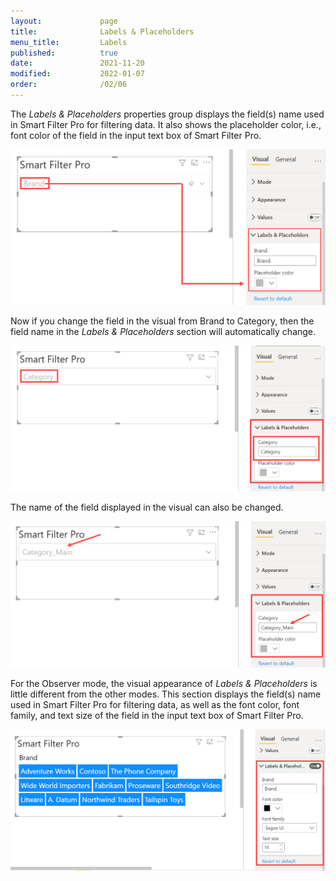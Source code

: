 ```yaml
---
layout:             page
title:              Labels & Placeholders
menu_title:         Labels
published:          true
date:               2021-11-20
modified:           2022-01-07  
order:              /02/06
---
```


The *Labels & Placeholders* properties group displays the field(s) name used in Smart Filter Pro for filtering data. It also shows the placeholder color, i.e., font color of the field in the input text box of Smart Filter Pro.  

<img src="images/Labels&Placeholders 1.png" width="550">  

Now if you change the field in the visual from Brand to Category, then the field name in the *Labels & Placeholders* section will automatically change.   

<img src="images/Labels&Placeholders 2.png" width="600">   

The name of the field displayed in the visual can also be changed.  

<img src="images/Labels&Placeholders 3.png" width="550">    

For the Observer mode, the visual appearance of *Labels & Placeholders* is little different from the other modes. This section displays the field(s) name used in Smart Filter Pro for filtering data, as well as the font color, font family, and text size of the field in the input text box of Smart Filter Pro. 

<img src="images/Labels&Placeholders 4.png" width="600">  